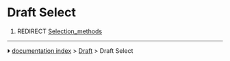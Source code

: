 # Draft Select
1.  REDIRECT [Selection_methods](Selection_methods.md)



---
⏵ [documentation index](../README.md) > [Draft](Draft_Workbench.md) > Draft Select

